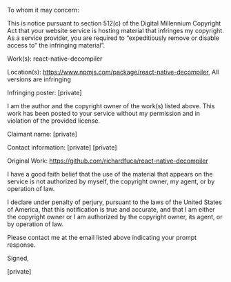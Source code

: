 To whom it may concern:

This is notice pursuant to section 512(c) of the Digital Millennium Copyright Act that your website service is hosting material that infringes my copyright. As a service provider, you are required to “expeditiously remove or disable access to” the infringing material”.

Work(s): react-native-decompiler

Location(s): https://www.npmjs.com/package/react-native-decompiler,  All versions are infringing

Infringing poster: [private]

I am the author and the copyright owner of the work(s) listed above. This work has been posted to your service without my permission and in violation of the provided license. 

Claimant name: [private]

Contact information: [private] [private]

Original Work: https://github.com/richardfuca/react-native-decompiler

I have a good faith belief that the use of the material that appears on the service is not authorized by myself, the copyright owner, my agent, or by operation of law.

I declare under penalty of perjury, pursuant to the laws of the United States of America, that this notification is true and accurate, and that I am either the copyright owner or I am authorized by the copyright owner, its agent, or by operation of law.

Please contact me at the email listed above indicating your prompt response.

Signed,

[private]  
